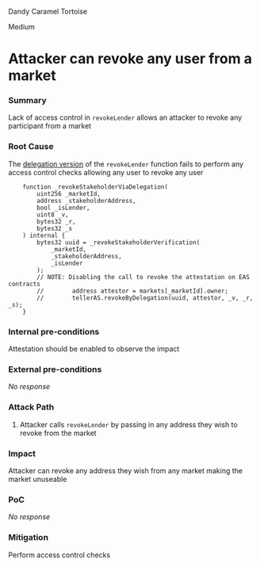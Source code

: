 Dandy Caramel Tortoise

Medium

# Attacker can revoke any user from a market

### Summary

Lack of access control in `revokeLender` allows an attacker to revoke any participant from a market

### Root Cause

The [delegation version](https://github.com/sherlock-audit/2024-11-teller-finance-update/blob/0c8535728f97d37a4052d2a25909d28db886a422/teller-protocol-v2-audit-2024/packages/contracts/contracts/MarketRegistry.sol#L332-L338) of the `revokeLender` function fails to perform any access control checks allowing any user to revoke any user

```solidity
    function _revokeStakeholderViaDelegation(
        uint256 _marketId,
        address _stakeholderAddress,
        bool _isLender,
        uint8 _v,
        bytes32 _r,
        bytes32 _s
    ) internal {
        bytes32 uuid = _revokeStakeholderVerification(
            _marketId,
            _stakeholderAddress,
            _isLender
        );
        // NOTE: Disabling the call to revoke the attestation on EAS contracts
        //        address attestor = markets[_marketId].owner;
        //        tellerAS.revokeByDelegation(uuid, attestor, _v, _r, _s);
    }
```

### Internal pre-conditions

Attestation should be enabled to observe the impact

### External pre-conditions

_No response_

### Attack Path

1. Attacker calls `revokeLender` by passing in any address they wish to revoke from the market

### Impact

Attacker can revoke any address they wish from any market making the market unuseable

### PoC

_No response_

### Mitigation

Perform access control checks